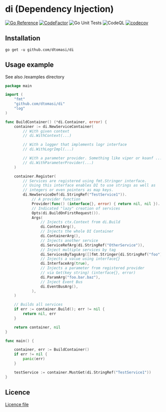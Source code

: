 # di (Dependency Injection)

[![Go Reference](https://pkg.go.dev/badge/github.com/dtomasi/di.svg)](https://pkg.go.dev/github.com/dtomasi/di)
[![CodeFactor](https://www.codefactor.io/repository/github/dtomasi/di/badge)](https://www.codefactor.io/repository/github/dtomasi/di)
![Go Unit Tests](https://github.com/dtomasi/di/actions/workflows/build.yml/badge.svg)
![CodeQL](https://github.com/dtomasi/di/actions/workflows/codeql-analysis.yml/badge.svg)
[![codecov](https://codecov.io/gh/dtomasi/di/branch/main/graph/badge.svg?token=FBN5OAX4IK)](https://codecov.io/gh/dtomasi/di)

## Installation

    go get -u github.com/dtomasi/di

## Usage example

See also /examples directory

```go
package main

import (
	"fmt"
	"github.com/dtomasi/di"
	"log"
)

func BuildContainer() (*di.Container, error) {
	container := di.NewServiceContainer(
		// With given context
		// di.WithContext(...)

		// With a logger that implements logr interface
		// di.WithLogrImpl(...)

		// With a parameter provider. Something like viper or koanf ...
		// di.WithParameterProvider(...)
	)

	container.Register(
		// Services are registered using fmt.Stringer interface.
		// Using this interface enables DI to use strings as well as
		// integers or even pointers as map keys.
		di.NewServiceDef(di.StringRef("TestService1")).
			// A provider function
			Provider(func() (interface{}, error) { return nil, nil }).
			// Indicated "lazy" creation of services
			Opts(di.BuildOnFirstRequest()).
			Args(
				// Injects ctx.Context from di.Build
				di.ContextArg(),
				// Injects the whole DI Container
				di.ContainerArg(),
				// Injects another service
				di.ServiceRefArg(di.StringRef("OtherService")),
				// Inject multiple services by tag
				di.ServicesByTagsArg([]fmt.Stringer{di.StringRef("foo")}),
				// Injects a value using interface{}
				di.InterfaceArg(true),
				// Injects a parameter from registered provider
				// via Get(key string) (interface{}, error)
				di.ParamArg("foo.bar.baz"),
				// Inject Event Bus
				di.EventBusArg(),
			),
	)

	// Builds all services
	if err := container.Build(); err != nil {
		return nil, err
	}

	return container, nil
}

func main() {

	container, err := BuildContainer()
	if err != nil {
        panic(err)
	}

	testService := container.MustGet(di.StringRef("TestService1"))
}

```

## Licence

[Licence file](./LICENSE)
